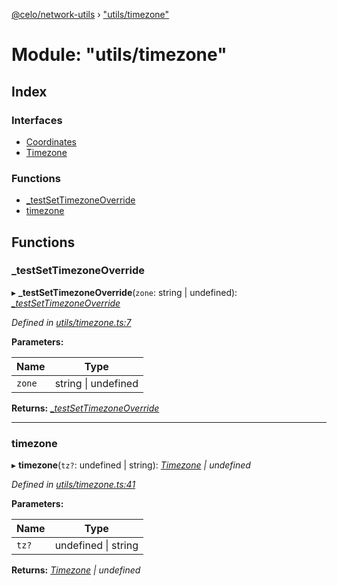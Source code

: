 [@celo/network-utils](../README.md) › ["utils/timezone"](_utils_timezone_.md)

# Module: "utils/timezone"

## Index

### Interfaces

* [Coordinates](../interfaces/_utils_timezone_.coordinates.md)
* [Timezone](../interfaces/_utils_timezone_.timezone.md)

### Functions

* [_testSetTimezoneOverride](_utils_timezone_.md#_testsettimezoneoverride)
* [timezone](_utils_timezone_.md#timezone)

## Functions

###  _testSetTimezoneOverride

▸ **_testSetTimezoneOverride**(`zone`: string | undefined): *[_testSetTimezoneOverride](_utils_timezone_.md#_testsettimezoneoverride)*

*Defined in [utils/timezone.ts:7](https://github.com/celo-org/celo-monorepo/blob/master/packages/sdk/network-utils/src/utils/timezone.ts#L7)*

**Parameters:**

Name | Type |
------ | ------ |
`zone` | string &#124; undefined |

**Returns:** *[_testSetTimezoneOverride](_utils_timezone_.md#_testsettimezoneoverride)*

___

###  timezone

▸ **timezone**(`tz?`: undefined | string): *[Timezone](../interfaces/_utils_timezone_.timezone.md) | undefined*

*Defined in [utils/timezone.ts:41](https://github.com/celo-org/celo-monorepo/blob/master/packages/sdk/network-utils/src/utils/timezone.ts#L41)*

**Parameters:**

Name | Type |
------ | ------ |
`tz?` | undefined &#124; string |

**Returns:** *[Timezone](../interfaces/_utils_timezone_.timezone.md) | undefined*
